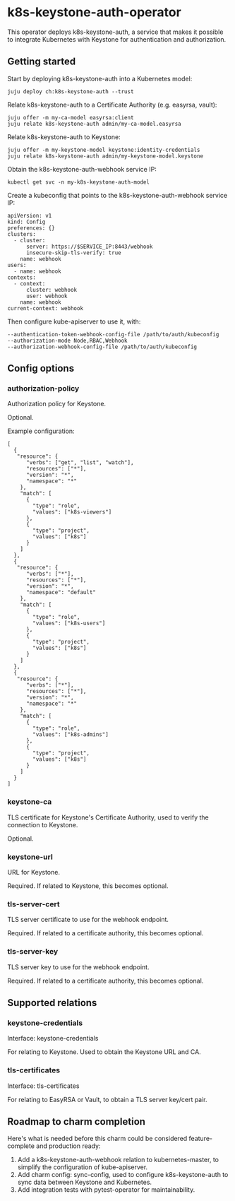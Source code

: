 # k8s-keystone-auth-operator

This operator deploys k8s-keystone-auth, a service that makes it possible to
integrate Kubernetes with Keystone for authentication and authorization.

## Getting started

Start by deploying k8s-keystone-auth into a Kubernetes model:

```
juju deploy ch:k8s-keystone-auth --trust
```

Relate k8s-keystone-auth to a Certificate Authority (e.g. easyrsa, vault):

```
juju offer -m my-ca-model easyrsa:client
juju relate k8s-keystone-auth admin/my-ca-model.easyrsa
```

Relate k8s-keystone-auth to Keystone:

```
juju offer -m my-keystone-model keystone:identity-credentials
juju relate k8s-keystone-auth admin/my-keystone-model.keystone
```

Obtain the k8s-keystone-auth-webhook service IP:
```
kubectl get svc -n my-k8s-keystone-auth-model
```

Create a kubeconfig that points to the k8s-keystone-auth-webhook service IP:
```
apiVersion: v1
kind: Config
preferences: {}
clusters:
  - cluster:
      server: https://$SERVICE_IP:8443/webhook
      insecure-skip-tls-verify: true
    name: webhook
users:
  - name: webhook
contexts:
  - context:
      cluster: webhook
      user: webhook
    name: webhook
current-context: webhook
```

Then configure kube-apiserver to use it, with:
```
--authentication-token-webhook-config-file /path/to/auth/kubeconfig
--authorization-mode Node,RBAC,Webhook
--authorization-webhook-config-file /path/to/auth/kubeconfig
```

## Config options

### authorization-policy
Authorization policy for Keystone.

Optional.

Example configuration:
```
[
  {
   "resource": {
      "verbs": ["get", "list", "watch"],
      "resources": ["*"],
      "version": "*",
      "namespace": "*"
    },
    "match": [
      {
        "type": "role",
        "values": ["k8s-viewers"]
      },
      {
        "type": "project",
        "values": ["k8s"]
      }
    ]
  },
  {
   "resource": {
      "verbs": ["*"],
      "resources": ["*"],
      "version": "*",
      "namespace": "default"
    },
    "match": [
      {
        "type": "role",
        "values": ["k8s-users"]
      },
      {
        "type": "project",
        "values": ["k8s"]
      }
    ]
  },
  {
   "resource": {
      "verbs": ["*"],
      "resources": ["*"],
      "version": "*",
      "namespace": "*"
    },
    "match": [
      {
        "type": "role",
        "values": ["k8s-admins"]
      },
      {
        "type": "project",
        "values": ["k8s"]
      }
    ]
  }
]
```


### keystone-ca
TLS certificate for Keystone's Certificate Authority, used to verify the
connection to Keystone.

Optional.

### keystone-url
URL for Keystone.

Required. If related to Keystone, this becomes optional.

### tls-server-cert
TLS server certificate to use for the webhook endpoint.

Required. If related to a certificate authority, this becomes optional.

### tls-server-key
TLS server key to use for the webhook endpoint.

Required. If related to a certificate authority, this becomes optional.

## Supported relations

### keystone-credentials
Interface: keystone-credentials

For relating to Keystone. Used to obtain the Keystone URL and CA.

### tls-certificates
Interface: tls-certificates

For relating to EasyRSA or Vault, to obtain a TLS server key/cert pair.

## Roadmap to charm completion

Here's what is needed before this charm could be considered feature-complete
and production ready:

1. Add a k8s-keystone-auth-webhook relation to kubernetes-master, to simplify
the configuration of kube-apiserver.
2. Add charm config: sync-config, used to configure k8s-keystone-auth to sync
data between Keystone and Kubernetes.
3. Add integration tests with pytest-operator for maintainability.
